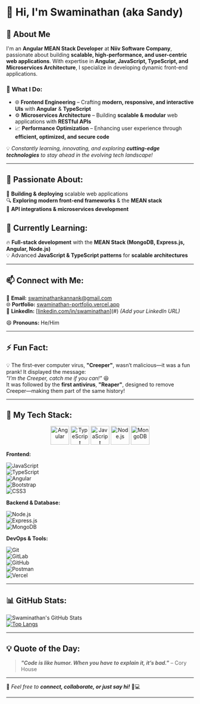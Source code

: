 # **👋 Hi, I'm Swaminathan (aka Sandy)**  

## 🚀 **About Me**  

I'm an **Angular MEAN Stack Developer** at **Niiv Software Company**, passionate about building **scalable, high-performance, and user-centric web applications**. With expertise in **Angular, JavaScript, TypeScript, and Microservices Architecture**, I specialize in developing dynamic front-end applications.  

### 🔹 **What I Do:**
  
- 🌐 **Frontend Engineering** – Crafting **modern, responsive, and interactive UIs** with **Angular** & **TypeScript**  
- ⚙️ **Microservices Architecture** – Building **scalable & modular** web applications with **RESTful APIs**  
- 📈 **Performance Optimization** – Enhancing user experience through **efficient, optimized, and secure code**  

💡 _Constantly learning, innovating, and exploring **cutting-edge technologies** to stay ahead in the evolving tech landscape!_  

---

## 👀 **Passionate About:**

🚀 **Building & deploying** scalable web applications  
🔍 **Exploring modern front-end frameworks** & the **MEAN stack**  
🛁 **API integrations & microservices development**  

## 🌱 **Currently Learning:**

🔥 **Full-stack development** with the **MEAN Stack (MongoDB, Express.js, Angular, Node.js)**  
💡 Advanced **JavaScript & TypeScript patterns** for **scalable architectures**  

---

## 📫 **Connect with Me:**

📧 **Email:** [swaminathankannank@gmail.com](mailto:swaminathankannank@gmail.com)  
🌐 **Portfolio:** [swaminathan-portfolio.vercel.app](https://swaminathan-portfolio.vercel.app/)  
💼 **LinkedIn:** [[linkedin.com/in/swaminathan](https://www.linkedin.com/in/swaminathan-kannan/)](#) _(Add your LinkedIn URL)_  

😄 **Pronouns:** He/Him  

---

## ⚡ **Fun Fact:**

💡 The first-ever computer virus, **"Creeper"**, wasn’t malicious—it was a fun prank! It displayed the message:  
_"I’m the Creeper, catch me if you can!"_ 😆  
It was followed by the **first antivirus**, **"Reaper"**, designed to remove Creeper—making them part of the same history!  

---

## 🚀 **My Tech Stack:**  

<p align="center">
  <img src="https://www.vectorlogo.zone/logos/angular/angular-ar21.svg" height="50" alt="Angular">
  <img src="https://www.vectorlogo.zone/logos/typescriptlang/typescriptlang-ar21.svg" height="50" alt="TypeScript">
  <img src="https://www.vectorlogo.zone/logos/javascript/javascript-ar21.svg" height="50" alt="JavaScript">
  <img src="https://www.vectorlogo.zone/logos/nodejs/nodejs-ar21.svg" height="50" alt="Node.js">
  <img src="https://www.vectorlogo.zone/logos/mongodb/mongodb-ar21.svg" height="50" alt="MongoDB">
</p>

**Frontend:**  

![JavaScript](https://img.shields.io/badge/JavaScript-F7DF1E?style=flat&logo=javascript&logoColor=black)  
![TypeScript](https://img.shields.io/badge/TypeScript-007ACC?style=flat&logo=typescript&logoColor=white)  
![Angular](https://img.shields.io/badge/Angular-DD0031?style=flat&logo=angular&logoColor=white)  
![Bootstrap](https://img.shields.io/badge/Bootstrap-7952B3?style=flat&logo=bootstrap&logoColor=white)  
![CSS3](https://img.shields.io/badge/CSS3-1572B6?style=flat&logo=css3&logoColor=white)  

**Backend & Database:**  

![Node.js](https://img.shields.io/badge/Node.js-339933?style=flat&logo=node.js&logoColor=white)  
![Express.js](https://img.shields.io/badge/Express.js-000000?style=flat&logo=express&logoColor=white)  
![MongoDB](https://img.shields.io/badge/MongoDB-47A248?style=flat&logo=mongodb&logoColor=white)  

**DevOps & Tools:**  

![Git](https://img.shields.io/badge/Git-F05032?style=flat&logo=git&logoColor=white)  
![GitLab](https://img.shields.io/badge/GitLab-FC6D26?style=flat&logo=gitlab&logoColor=white)  
![GitHub](https://img.shields.io/badge/GitHub-181717?style=flat&logo=github&logoColor=white)  
![Postman](https://img.shields.io/badge/Postman-FF6C37?style=flat&logo=postman&logoColor=white)  
![Vercel](https://img.shields.io/badge/Vercel-000000?style=flat&logo=vercel&logoColor=white)  

---

## 📊 **GitHub Stats:**  

![Swaminathan's GitHub Stats](https://github-readme-stats.vercel.app/api?username=swaminathankannan&show_icons=true&theme=radical)  
[![Top Langs](https://github-readme-stats.vercel.app/api/top-langs/?username=swaminathankannan&layout=compact&theme=radical)](https://github.com/anuraghazra/github-readme-stats)  

---

## 💡 **Quote of the Day:**  
> **_"Code is like humor. When you have to explain it, it’s bad."_** – Cory House  

---

🌟 _Feel free to **connect, collaborate, or just say hi!**_ 🚀💻  

---
